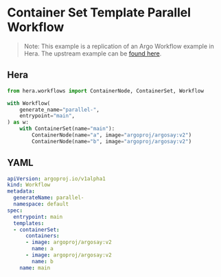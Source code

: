 # Container Set Template  Parallel Workflow

> Note: This example is a replication of an Argo Workflow example in Hera. The upstream example can be [found here](https://github.com/argoproj/argo-workflows/blob/master/examples/container-set-template/parallel-workflow.yaml).



## Hera

```python
from hera.workflows import ContainerNode, ContainerSet, Workflow

with Workflow(
    generate_name="parallel-",
    entrypoint="main",
) as w:
    with ContainerSet(name="main"):
        ContainerNode(name="a", image="argoproj/argosay:v2")
        ContainerNode(name="b", image="argoproj/argosay:v2")
```

## YAML

```yaml
apiVersion: argoproj.io/v1alpha1
kind: Workflow
metadata:
  generateName: parallel-
  namespace: default
spec:
  entrypoint: main
  templates:
  - containerSet:
      containers:
      - image: argoproj/argosay:v2
        name: a
      - image: argoproj/argosay:v2
        name: b
    name: main
```
